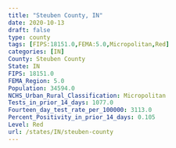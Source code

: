 ```yaml
---
title: "Steuben County, IN"
date: 2020-10-13
draft: false
type: county
tags: [FIPS:18151.0,FEMA:5.0,Micropolitan,Red]
categories: [IN]
County: Steuben County
State: IN
FIPS: 18151.0
FEMA_Region: 5.0
Population: 34594.0
NCHS_Urban_Rural_Classification: Micropolitan
Tests_in_prior_14_days: 1077.0
Fourteen_day_test_rate_per_100000: 3113.0
Percent_Positivity_in_prior_14_days: 0.105
Level: Red
url: /states/IN/steuben-county
---
```



